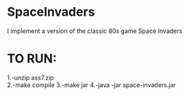# SpaceInvaders
 I implement a version of the classic 80s game Space Invaders
 
 # TO RUN: 
1.-unzip ass7.zip  
2.-make compile
3.-make jar
4.-java -jar space-invaders.jar
